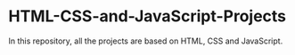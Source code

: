 # HTML-CSS-and-JavaScript-Projects
In this repository, all the projects are based on HTML, CSS and JavaScript.
